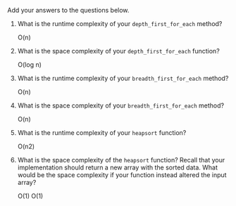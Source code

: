 Add your answers to the questions below.

1. What is the runtime complexity of your `depth_first_for_each` method?
   
    O(n)

2. What is the space complexity of your `depth_first_for_each` function?

    O(log n)

3. What is the runtime complexity of your `breadth_first_for_each` method?

    O(n)

4. What is the space complexity of your `breadth_first_for_each` method?

    O(n)

5. What is the runtime complexity of your `heapsort` function?

    O(n2)

6. What is the space complexity of the `heapsort` function? Recall that your implementation should return a new array with the sorted data. What would be the space complexity if your function instead altered the input array?

    O(1)
    O(1)